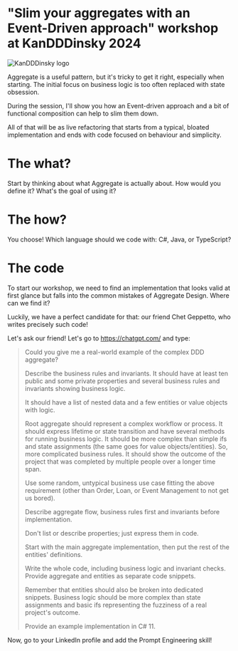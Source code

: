 # "Slim your aggregates with an Event-Driven approach" workshop at KanDDDinsky 2024

![KanDDDinsky logo](https://kandddinsky.de/img/design/logo_light.svg)

Aggregate is a useful pattern, but it's tricky to get it right, especially when starting. The initial focus on business logic is too often replaced with state obsession.

During the session, I'll show you how an Event-driven approach and a bit of functional composition can help to slim them down.

All of that will be as live refactoring that starts from a typical, bloated implementation and ends with code focused on behaviour and simplicity.

# The what?

Start by thinking about what Aggregate is actually about. How would you define it? What's the goal of using it?

# The how?

You choose! Which language should we code with: C#, Java, or TypeScript?

# The code

To start our workshop, we need to find an implementation that looks valid at first glance but falls into the common mistakes of Aggregate Design. Where can we find it? 

Luckily, we have a perfect candidate for that: our friend Chet Geppetto, who writes precisely such code!

Let's ask our friend! Let's go to https://chatgpt.com/ and type:

> Could you give me a real-world example of the complex DDD aggregate?
> 
> Describe the business rules and invariants. It should have at least ten public and some private properties and several business rules and invariants showing business logic.
> 
> It should have a list of nested data and a few entities or value objects with logic.
> 
> Root aggregate should represent a complex workflow or process. It should express lifetime or state transition and have several methods for running business logic. It should be more complex than simple ifs and state assignments (the same goes for value objects/entities). So, more complicated business rules. It should show the outcome of the project that was completed by multiple people over a longer time span.
> 
> Use some random, untypical business use case fitting the above requirement (other than Order, Loan, or Event Management to not get us bored).
> 
> Describe aggregate flow, business rules first and invariants before implementation.
> 
> Don't list or describe properties; just express them in code.
> 
> Start with the main aggregate implementation, then put the rest of the entities' definitions.
> 
> Write the whole code, including business logic and invariant checks. Provide aggregate and entities as separate code snippets.
> 
> Remember that entities should also be broken into dedicated snippets. Business logic should be more complex than state assignments and basic ifs representing the fuzziness of a real project's outcome.
> 
>  Provide an example implementation in C# 11.

Now, go to your LinkedIn profile and add the Prompt Engineering skill!
